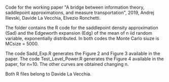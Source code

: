 Code for the working paper "A bridge between information theory, saddlepoint approximations,
and measure transportation", 2019, Andrej Ilievski, Davide La Vecchia, Elvezio Ronchetti.

The folder contains the R code for the saddlepoint density approximation (Sad) and the Edgeworth expansion (Edg) of the 
mean of n iid random variable, exponentially distributed. In both codes the Monte Carlo siuze is MCsize = 5000. 

The code Sadd_Exp.R generates the Figure 2 and Figure 3 available in the paper.
The code Test_Level_Power.R generates the Figure 4 available in the paper, for n=10. The other curves are obtained changing n.

Both R files belong to Davide La Vecchia.
